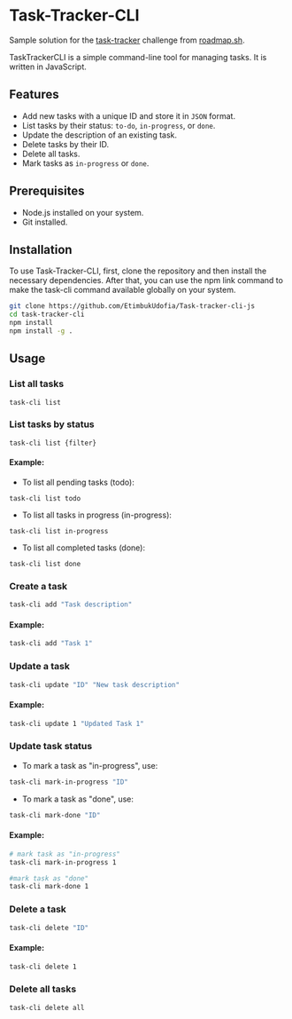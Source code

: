 # Task-Tracker-CLI

Sample solution for the [task-tracker](https://roadmap.sh/projects/task-tracker) challenge from [roadmap.sh](https://roadmap.sh/).

TaskTrackerCLI is a simple command-line tool for managing tasks. It is written in JavaScript.

## Features

- Add new tasks with a unique ID and store it in `JSON` format.
- List tasks by their status: `to-do`, `in-progress`, or `done`.
- Update the description of an existing task.
- Delete tasks by their ID.
- Delete all tasks.
- Mark tasks as `in-progress` or `done`.

## Prerequisites

- Node.js installed on your system.
- Git installed.

## Installation

To use Task-Tracker-CLI, first, clone the repository and then install the necessary dependencies. After that, you can use the npm link command to make the task-cli command available globally on your system.

```bash
git clone https://github.com/EtimbukUdofia/Task-tracker-cli-js
cd task-tracker-cli
npm install
npm install -g .
```

## Usage

### List all tasks

```
task-cli list
```

### List tasks by status
```
task-cli list {filter}
```

#### Example:

- To list all pending tasks (todo):
```
task-cli list todo
```

- To list all tasks in progress (in-progress):
```
task-cli list in-progress
```

- To list all completed tasks (done):
```
task-cli list done
```

### Create a task

```bash
task-cli add "Task description"
```
#### Example:

```bash
task-cli add "Task 1"
```


### Update a task

```bash
task-cli update "ID" "New task description"
```
#### Example:

```bash
task-cli update 1 "Updated Task 1"
```

### Update task status
- To mark a task as "in-progress", use:

```bash
task-cli mark-in-progress "ID"
```

- To mark a task as "done", use:
```bash
task-cli mark-done "ID"
```

#### Example:
```bash
# mark task as "in-progress"
task-cli mark-in-progress 1

#mark task as "done"
task-cli mark-done 1
```

### Delete a task

```bash
task-cli delete "ID"
```
#### Example:
```bash
task-cli delete 1
```

### Delete all tasks
```bash
task-cli delete all
```